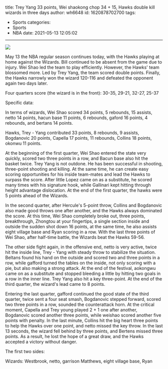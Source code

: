 title: Trey Yang 33 points, Wei shaokong chop 34 + 15, Hawks double kill wizards in three days
author: wh6648
id: 1620878702700
tags: 
- Sports
categories: 
- Sports
- NBA
date: 2021-05-13 12:05:02
---
![](https://p1.itc.cn/q_70/images01/20210513/47a50c098f554ad187bcb915e91194a4.jpeg)


May 13 the NBA regular season continues today, with the Hawks playing at home against the Wizards. Bill continued to be absent from the game due to injury. Wei Shao led the team to play efficiently. However, the Hawks' team blossomed more. Led by Trey Yang, the team scored double points. Finally, the Hawks narrowly won the wizard 120-116 and defeated the opponent again two days later.

Four quarters score (the wizard is in the front): 30-35, 29-21, 32-27, 25-37

Specific data:

In terms of wizards, Wei Shao scored 34 points, 5 rebounds, 15 assists, netto 14 points, hacun base 11 points, 6 rebounds, gaford 16 points, 4 rebounds, and bertans 14 points.

Hawks, Trey - Yang contributed 33 points, 8 rebounds, 9 assists, Bogdanovic 20 points, Capella 17 points, 11 rebounds, Collins 18 points, okonwu 11 points.

At the beginning of the first quarter, Wei Shao entered the state very quickly, scored two three points in a row, and Bacun base also hit the basket twice. Trey Yang is not outdone. He has been successful in shooting, three-point shooting and killing. At the same time, he can create easy scoring opportunities for his inside team-mates and lead the Hawks to surpass the score. After little Lopez came on as a substitute, he scored many times with his signature hook, while Gallinari kept hitting through height advantage dislocation. At the end of the first quarter, the hawks were 5 points ahead of the Wizards.

In the second quarter, after Hercule's 5-point throw, Collins and Bogdanovic also made good throws one after another, and the Hawks always dominated the score. At this time, Wei Shao completely broke out, three points, breakthrough, Zhongtou at your fingertips, a single section inside and outside the sudden shot down 16 points, at the same time, he also assists eight village base and Ryan scoring in a row. With the last three points of Wei Shao, after half-time battle, the Wizards beat the Hawks 59-56.

The other side fight again, in the offensive end, netto is very active, twice hit the inside line, Trey - Yang with steady throw to stabilize the situation. Beltans found his hand on the outside and scored two and three points in a row, while gafford turned the tables on the inside, not only scoring with a pie, but also making a strong attack. At the end of the festival, aokongwu came on as a substitute and stopped bleeding a little by hitting two goals in a row in the inner line. Trey Yang also hit a key three-point. At the end of the third quarter, the wizard's lead came to 8 points.

Entering the last quarter, gafford continued the good state of the third quarter, twice sent a four seat smash, Bogdanovic stepped forward, scored two three points in a row, sounded the counterattack horn. At the critical moment, Capella and Trey young played 2 + 1 one after another, Bogdanovic scored another three points, while weishao scored another five points with penalty. In the last minute, Collins hit the big heart three points to help the Hawks over one point, and netto missed the key throw. In the last 13 seconds, the wizard fell behind by three points, and Bertens missed three points. As a result, he lost the hope of a great draw, and the Hawks accepted a victory without danger.

The first two sides:

Wizards: Westbrook, netto, garrison Matthews, eight village base, Ryan

